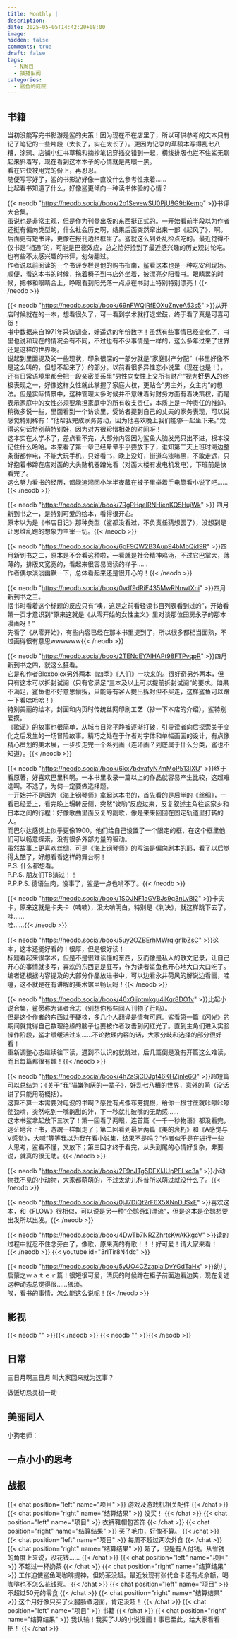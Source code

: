 ```yaml
---
title: Monthly | 
description: 
date: 2025-05-05T14:42:20+08:00
image: 
hidden: false
comments: true
draft: false
tags:
  - N周目
  - 插播旧闻
categories:
  - 鲨鱼的庭院
---
```


## 书籍<br/>

当初没能写完书影游是鲨的失策！因为现在不在店里了，所以可供参考的文本只有记了笔记的一些片段（太长了，实在太长了）。更因为记录的草稿本写得乱七八糟，涂鸦、店铺小红书草稿和摘抄笔记穿插交错到一起，横线排版也拦不住鲨无聊起来斜着写，现在看到这本本子的心情就是两眼一黑。<br/>
看在它快被用完的份上，再忍忍。<br/>
随便写写好了，鲨的书影游好像一直没什么参考性来着……<br/>
比起看书知道了什么，好像鲨更倾向一种读书体验的心情？

{{< neodb "https://neodb.social/book/2o1SevewSU0PjU8G9bKemp" >}}书评大合集。<br/>
虽说也是非常主观，但是作为刊登出版的东西挺正式的。一开始看前半段以为作者还挺有偏向类型的，什么社会历史啊，结果后面突然窜出来一部《起风了》，啊。后面更有短书评，更像在报刊边栏框里了。鲨就这么到处乱捡点吃的。最近觉得不仅书是“相通”的，可能是巴德效应，总之恰好捡到了最近感兴趣的历史观讨论吃。也有些不太感兴趣的书评，匆匆翻过。<br/>
作者说以前阅读的一个书评专栏是他的购书指南，鲨看这本也是一种吃安利现场。<br/>
顺便，看这本书的时候，拖着椅子到书店外坐着，披漂亮夕阳看书。眼睛累的时候，把书和眼睛合上，睁眼看到阳光落一点点在书封上特别特别漂亮！{{< /neodb >}}

{{< neodb "https://neodb.social/book/69nFWQjRfEOXuZnyeA53s5" >}}从开店时候就在的一本，想看很久了，可一看到学术就打退堂鼓，终于看了真是可喜可贺！<br/>
书中数据来自1971年采访调查，好遥远的年份数字！虽然有些事情已经变化了，书里也说和现在的情况会有不同，不过也有不少事情是一样的，这么多年过来了世界还是这样的世界啊。<br/>
说起到里面提及的一些现状，印象很深的一部分就是“家庭财产分配”（书里好像不是这么叫的，但想不起来了）的部分。以前看很多异性恋小说里（现在也是！），还有日常语境里都会把一段亲密关系里“男性向女性上交所有财产”视为**好男人**的终极表现之一，好像这样女性就此掌握了家庭大权，更贴合“男主外，女主内”的想法。但是实际情景中，这种管理大多时候并不意味着对财务方面有着决策权，而是表示家庭中的女性必须要承担家庭中的所有收支责任，本质上是一种责任的推卸。<br/>
稍微多说一些，里面看到一个访谈里，受访者提到自己的丈夫的家务表现，可以说感觉特别稀有：“他帮我完成家务劳动，因为他喜欢晚上我们能够一起坐下来。”觉得这句话特别萌特别好，因为对方很珍惜相处的时间呀！<br/>
这本实在太学术了，差点看不完，大部分内容因为鲨鱼大脑发光只出不进，根本没记住什么哈哈。本来看了第一章已经晕晕乎乎要放下了，谁知第二天上班时海边整条街都停电，不能大玩手机，只好看书，晚上没灯，街道乌漆嘛黑，不敢走远，只好抱着书蹲在店对面的大头贴机器蹭光看（对面大楼有发电机发电），下班前是快看完了。<br/>
这么努力看书的经历，都能追溯回小学半夜藏在被子里举着手电筒看小说了吧……{{< /neodb >}}

{{< neodb "https://neodb.social/book/7RgPHqelRNHienKQ5HujWk" >}}
四月新到书之一，是特别可爱的绘本，看得很开心。<br/>
原本以为是《书店日记》那种类型（鲨都没看过，不负责任猜想罢了），没想到是让思维乱跑的想象力主宰一切。{{< /neodb >}}

{{< neodb "https://neodb.social/book/6pF9QW2B3Aup94bMbQid9R" >}}四月新到书之二，原本是不会看这种啦，一看就是社会精神鸡汤，不过它巴掌大，薄薄的，排版又宽宽的，看起来很容易阅读的样子……<br/>
作者偶尔淡淡幽默一下，总体看起来还是很开心的！{{< /neodb >}}

{{< neodb "https://neodb.social/book/0vdf9dRiF435MwRNnwtXni" >}}四月新到书之三。<br/>
摆书时看着这个标题的反应只有“噢，这是之前看轻读书目列表看到过的”，开始看第一页才意识到“原来这就是《从零开始的女性主义》里对谈那位田房永子的那本漫画呀！”<br/>
先看了《从零开始》，有些内容已经在那本书里提到了，所以很多都相当面熟，不过画得很有意思wwwwww{{< /neodb >}}

{{< neodb "https://neodb.social/book/2TENdEYAlHAPt98FTPvqpR" >}}四月新到书之四，就这么狂看。<br/>
它是和作者Blexbolex另外两本《四季》《人们》一块来的。很好奇另外两本，但只有这本可以拆封试阅（只有它满足“三本及以上可以提前拆封试阅”的要求。如果不满足，鲨鱼也不好意思偷拆，只能等有客人提出拆封但不买走，这样鲨鱼可以蹭一下看哈哈哈！）<br/>
特别美丽的绘本，封面和内页时传统丝网印刷工艺（抄一下本店的介绍），鲨特别爱摸。<br/>
《歌谣》的故事也很简单，从城市日常平静被逐渐打破，引导读者向后探索关于变化之后发生的一场冒险故事。精巧之处在于作者对字体和单幅画面的设计，有点像精心策划的美术展，一步步走完一个系列画（连环画？到底属于什么分类，鲨也不知道）。{{< /neodb >}}

{{< neodb "https://neodb.social/book/6kx7bdvafyN7mMoP513IXU" >}}终于看原著，好喜欢巴里科啊。一本书里收录一篇以上的作品就容易产生比较，这超难选啊。不选了，为何一定要做选择题。<br/>
一开始并不是因为《海上钢琴师》拿起这本书的，首先看的是后半的《丝绸》，一看已经爱上，看完晚上辗转反侧，突然“诶哟”反应过来，反复叙述主角往返家乡和日本之间的行程：好像歌曲里面反复的副歌，像是来来回回在固定轨道里打转的人。<br/>
而巴尔达感觉上似乎更像1900，他们给自己设置了一个限定的框，在这个框里他们可以畅意探索，没有很多外部力量的驱动。<br/>
虽然故事上更喜欢丝绸，可是《海上钢琴师》的写法是偏向剧本的耶，看了以后觉得太酷了，好想看看这样的舞台啊！<br/>
P.S. 什么都想看。<br/>
P.P.S. 朋友们TB演过！！<br/>
P.P.P.S. 德语生肉，没事了，鲨是一点也啃不了。{{< /neodb >}}

{{< neodb "https://neodb.social/book/1SOJNF1aGVBJs9g3nLvBl2" >}}卡夫卡，原来这就是卡夫卡（喃喃），没太啃明白，特别是《判决》，就这样跳下去了，哇……<br/>
哇……{{< /neodb >}}

{{< neodb "https://neodb.social/book/5uy2OZBErhMWrqigr1bZsC" >}}这本，这本还挺好看的！很厚，但是很好读！<br/>
标题看起来很学术，但是不是很难读懂的东西，反而像是私人的散文记录，让自己开心的事情就多写，喜欢的东西更是狂写，作为读者鲨鱼也开心地大口大口吃了。<br/>
编者还根据内容提及的大部分作品放进书中，可以边看永井荷风的解说边看画，哇噻，这不就是在有讲解的美术馆里畅玩吗！{{< /neodb >}}

{{< neodb "https://neodb.social/book/46xGiiptmkgu4iKqr8DO1v" >}}比起小说合集，鲨愿称为译者合志（别想你那些同人刊物了行吗）。<br/>
但是这个作者的东西过于硬核，多几个人翻译是情有可原。鲨看第一篇《闪光》的期间就觉得自己数理绝缘的脑子也要被作者攻击到闪红光了。直到主角们进入实验操作阶段，鲨才缓缓活过来……不论数理内容的话，大家分歧和选择的部分很好看！<br/>
重新调整心态继续往下读，遇到不认识的就跳过，后几篇倒是没有开篇这么难读，而且每篇都很有趣！{{< /neodb >}}

{{< neodb "https://neodb.social/book/4hZaSjCDJgt46KHZjnle6Q" >}}超短篇可以总结为：《关于“我”猫嫌狗厌的一辈子》，好乱七八糟的世界，意外的萌（没话讲了只能用萌概括）。<br/>
这算不算一本需要对电波的书啊？感觉有点像布劳提根，给你一根甘蔗就咔嚓咔嚓使劲啃，突然吃到一嘴齁甜的汁，下一秒就扎破嘴的无助感……<br/>
这本书鲨拿起放下三次了！第一回看了两眼，连首篇《一千一秒物语》都没看完，迷茫地合上书，游魂一样飘走了；第二回看到最后两篇《美的衰朽》和《A感觉与V感觉》，大喊“等等我以为我在看小说集，结果不是吗？”作者似乎是在进行一些大思考，鲨看不懂，又放下；第三回才终于看完，从头到尾的心情好复杂，非要说，就真的很无助。{{< /neodb >}}

{{< neodb "https://neodb.social/book/2F9nJTg5DFXlJUpPELxc3a" >}}小动物找不见的小动物，大家都萌萌的，不过太幼儿科普所以萌过就没什么了。{{< /neodb >}}

{{< neodb "https://neodb.social/book/0jJ7DiQt2rF6X5XNnDJSxE" >}}喜欢这本，和《FLOW》很相似，可以说是另一种“企鹅奇幻漂流”，但是这本是企鹅想要出发所以出发。{{< /neodb >}}

{{< neodb "https://neodb.social/book/4DwTb7NRZZhrtsKwAKkgcV" >}}读的过程中就忍不住念旁白了，像歌，原来真的有歌！！！好可爱！请大家来看！<br/>
{{< /neodb >}}
{{< youtube id="3rlTir8N4dc" >}}

{{< neodb "https://neodb.social/book/5yUO4CZzaplaiDvYGdTaHx" >}}幼儿启蒙之ｗａｔｅｒ篇！很短很可爱，清灰的时候蹲在柜子前面边看边笑，现在复述这种动态总觉得很……猥琐。<br/>
唉，看书的事情，怎么能这么说呢！{{< /neodb >}}

## 影视<br/>
{{< neodb "" >}}{{< /neodb >}}
{{< neodb "" >}}{{< /neodb >}}

## 日常

三日月啊三日月
叫大家回来就为这事？

做饭切忌灵机一动

## 美丽同人
小狗老师：

## 一点小小的思考

## 战报<br/>

{{< chat position="left" name="项目" >}}
游戏及游戏机相关配件
{{< /chat >}}
{{< chat position="right" name="结算结果" >}}
没买！
{{< /chat >}}
{{< chat position="left" name="项目" >}}
衣裤鞋帽包首饰
{{< /chat >}}
{{< chat position="right" name="结算结果" >}}
买了毛巾，好像不算。
{{< /chat >}}
{{< chat position="left" name="项目" >}}
每周不超过两次外食
{{< /chat >}}
{{< chat position="right" name="结算结果" >}}
超了，但是有人付钱。从省钱的角度上来说，没花钱……
{{< /chat >}}
{{< chat position="left" name="项目" >}}
不超过一杯奶茶
{{< /chat >}}
{{< chat position="right" name="结算结果" >}}
工作迫使鲨鱼喝咖啡提神，但奶茶没超。最近发现有张代金卡还有点余额，喝咖啡也不怎么花钱惹。
{{< /chat >}}
{{< chat position="left" name="项目" >}}
不超过50元的零食
{{< /chat >}}
{{< chat position="right" name="结算结果" >}}
这个月好像只买了火腿肠煮泡面，肯定没超！
{{< /chat >}}
{{< chat position="left" name="项目" >}}
书籍
{{< /chat >}}
{{< chat position="right" name="结算结果" >}}
我认输！我买了JJ的小说漫画！事已至此，给大家看看把！
{{< /chat >}}

